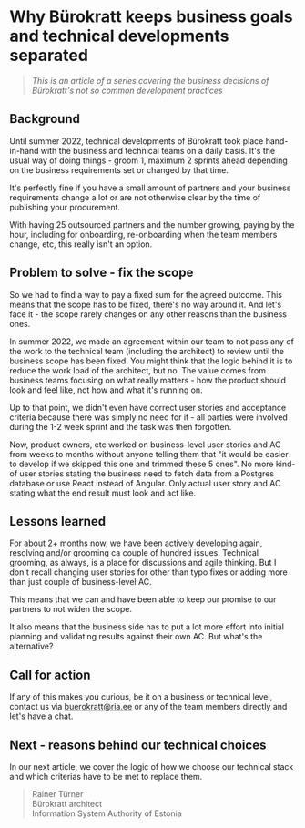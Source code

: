 # Why Bürokratt keeps business goals and technical developments separated

> _This is an article of a series covering the business decisions of Bürokratt's not so common development practices_

## Background

Until summer 2022, technical developments of Bürokratt took place hand-in-hand with the business and technical teams on a daily basis. It's the usual way of doing things - groom 1, maximum 2 sprints ahead depending on the business requirements set or changed by that time.

It's perfectly fine if you have a small amount of partners and your business requirements change a lot or are not otherwise clear by the time of publishing your procurement.

With having 25 outsourced partners and the number growing, paying by the hour, including for onboarding, re-onboarding when the team members change, etc, this really isn't an option.

## Problem to solve - fix the scope

So we had to find a way to pay a fixed sum for the agreed outcome. This means that the scope has to be fixed, there's no way around it. And let's face it - the scope rarely changes on any other reasons than the business ones.

In summer 2022, we made an agreement within our team to not pass any of the work to the technical team (including the architect) to review until the business scope has been fixed. You might think that the logic behind it is to reduce the work load of the architect, but no. The value comes from business teams focusing on what really matters - how the product should look and feel like, not how and what it's running on.

Up to that point, we didn't even have correct user stories and acceptance criteria because there was simply no need for it - all parties were involved during the 1-2 week sprint and the task was then forgotten.

Now, product owners, etc worked on business-level user stories and AC from weeks to months without anyone telling them that "it would be easier to develop if we skipped this one and trimmed these 5 ones". No more kind-of user stories stating the business need to fetch data from a Postgres database or use React instead of Angular. Only actual user story and AC stating what the end result must look and act like.

## Lessons learned

For about 2+ months now, we have been actively developing again, resolving and/or grooming ca couple of hundred issues. Technical grooming, as always, is a place for discussions and agile thinking. But I don't recall changing user stories for other than typo fixes or adding more than just couple of business-level AC.

This means that we can and have been able to keep our promise to our partners to not widen the scope.

It also means that the business side has to put a lot more effort into initial planning and validating results against their own AC. But what's the alternative?

## Call for action

If any of this makes you curious, be it on a business or technical level, contact us via buerokratt@ria.ee or any of the team members directly and let's have a chat.

## Next - reasons behind our technical choices

In our next article, we cover the logic of how we choose our technical stack and which criterias have to be met to replace them.

> Rainer Türner<br>
> Bürokratt architect<br>
> Information System Authority of Estonia
